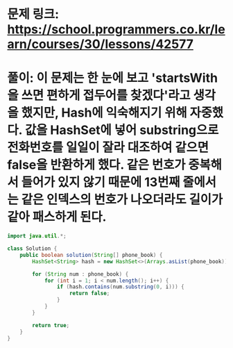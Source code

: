 # 문제 링크: https://school.programmers.co.kr/learn/courses/30/lessons/42577
# 풀이: 이 문제는 한 눈에 보고 'startsWith을 쓰면 편하게 접두어를 찾겠다'라고 생각을 했지만, Hash에 익숙해지기 위해 자중했다. 값을 HashSet에 넣어 substring으로 전화번호를 일일이 잘라 대조하여 같으면 false을 반환하게 했다. 같은 번호가 중복해서 들어가 있지 않기 때문에 13번째 줄에서는 같은 인덱스의 번호가 나오더라도 길이가 같아 패스하게 된다.

```java
import java.util.*;

class Solution {
    public boolean solution(String[] phone_book) {
        HashSet<String> hash = new HashSet<>(Arrays.asList(phone_book));

        for (String num : phone_book) {
            for (int i = 1; i < num.length(); i++) {
                if (hash.contains(num.substring(0, i))) {
                    return false;
                }
            }
        }

        return true;
    }
}
```